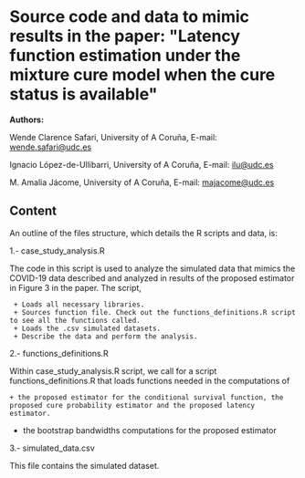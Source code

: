 # Source code and data to mimic results in the paper: "Latency function estimation under the mixture cure model when the cure status is available"


**Authors:**

Wende Clarence Safari, University of A Coruña, E-mail: wende.safari@udc.es

Ignacio López-de-Ullibarri, University of A Coruña, E-mail: ilu@udc.es

M. Amalia Jácome, University of A Coruña, E-mail: majacome@udc.es


## Content 

An outline of the files structure, which details the R scripts and data, is:

1.- case_study_analysis.R

The code in this script is used to analyze the simulated data that mimics the COVID-19 data described and analyzed in results of the proposed estimator in Figure 3
in the paper. The script, 
    
     + Loads all necessary libraries.
     + Sources function file. Check out the functions_definitions.R script to see all the functions called. 
     + Loads the .csv simulated datasets.
     + Describe the data and perform the analysis.
    	     

2.- functions_definitions.R

Within case_study_analysis.R script, we call for a script functions_definitions.R that loads functions needed in the computations of 

	+ the proposed estimator for the conditional survival function, the proposed cure probability estimator and the proposed latency estimator.
  +  the bootstrap bandwidths computations for the proposed estimator


   
  
3.- simulated_data.csv 

This file contains the simulated dataset.
